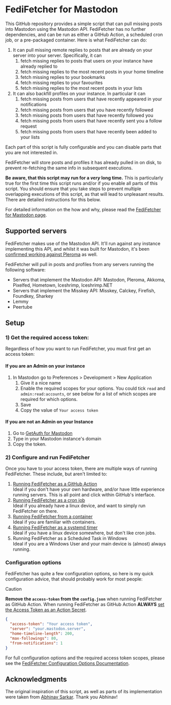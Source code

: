 # FediFetcher for Mastodon

This GitHub repository provides a simple script that can pull missing posts into Mastodon using the Mastodon API. FediFetcher has no further dependencies, and can be run as either a GitHub Action, a scheduled cron job, or a pre-packaged container. Here is what FediFetcher can do:

1. It can pull missing remote replies to posts that are already on your server into your server. Specifically, it can
   1. fetch missing replies to posts that users on your instance have already replied to
   2. fetch missing replies to the most recent posts in your home timeline
   3. fetch missing replies to your bookmarks
   4. fetch missing replies to your favourites
   5. fetch missing replies to the most recent posts in your lists
2. It can also backfill profiles on your instance. In particular it can
   1. fetch missing posts from users that have recently appeared in your notifications
   2. fetch missing posts from users that you have recently followed
   3. fetch missing posts from users that have recently followed you
   4. fetch missing posts from users that have recently sent you a follow request
   5. fetch missing posts from users that have recently been added to your lists

Each part of this script is fully configurable and you can disable parts that you are not interested in.

FediFetcher will store posts and profiles it has already pulled in on disk, to prevent re-fetching the same info in subsequent executions.

**Be aware, that this script may run for a *very* long time.** This is particularly true for the first time this script runs and/or if you enable all parts of this script. You should ensure that you take steps to prevent multiple overlapping executions of this script, as that will lead to unpleasant results. There are detailed instructions for this below.

For detailed information on the how and why, please read the [FediFetcher for Mastodon page](https://blog.thms.uk/fedifetcher?utm_source=github).

## Supported servers

FediFetcher makes use of the Mastodon API. It'll run against any instance implementing this API, and whilst it was built for Mastodon, it's been [confirmed working against Pleroma](https://fed.xnor.in/objects/6bd47928-704a-4cb8-82d6-87471d1b632f) as well.

FediFetcher will pull in posts and profiles from any servers running the following software: 

- Servers that implement the Mastodon API: Mastodon, Pleroma, Akkoma, Pixelfed, Hometown, Iceshrimp, Iceshrimp.NET
- Servers that implement the Misskey API: Misskey, Calckey, Firefish, Foundkey, Sharkey
- Lemmy
- Peertube

## Setup

### 1) Get the required access token:

Regardless of how you want to run FediFetcher, you must first get an access token:

#### If you are an Admin on your instance

1. In Mastodon go to Preferences > Development > New Application
   1. Give it a nice name
   2. Enable the required scopes for your options. You could tick `read` and `admin:read:accounts`, or see below for a list of which scopes are required for which options.
   3. Save
   4. Copy the value of `Your access token`

#### If you are not an Admin on your Instance

1. Go to [GetAuth for Mastodon](https://getauth.thms.uk?scopes=read&client_name=FediFetcher)
2. Type in your Mastodon instance's domain
3. Copy the token.

### 2) Configure and run FediFetcher

Once you have to your access token, there are multiple ways of running FediFetcher. These include, but aren't limited to:

1. [Running FediFetcher as a GitHub Action](./docs/github-actions.md)<br>
   Ideal if you don't have your own hardware, and/or have little experience running servers. This is all point and click within GitHub's interface.
2. [Running FediFetcher as a cron job](./docs/cron-job.md)<br>
   Ideal if you already have a linux device, and want to simply run FediFetcher on there.
3. [Running FediFetcher from a container](./docs/container.md)<br>
   Ideal if you are familiar with containers.
4. [Running FediFetcher as a systemd timer](./docs/systemd.md)<br>
   Ideal if you have a linux device somewhere, but don't like cron jobs.
5. Running FediFetcher as a Scheduled Task in Windows<br>
   Ideal if you are a Windows User and your main device is (almost) always running.

### Configuration options

FediFetcher has quite a few configuration options, so here is my quick configuration advice, that should probably work for most people:

> [!CAUTION]
>
> **Remove the `access-token` from the `config.json`** when running FediFetcher as GitHub Action. When running FediFetcher as GitHub Action **ALWAYS** [set the Access Token as an Action Secret](#to-run-fedifetcher-as-a-github-action).

```json
{
  "access-token": "Your access token",
  "server": "your.mastodon.server",
  "home-timeline-length": 200,
  "max-followings": 80,
  "from-notifications": 1
}
```

For full configuration options and the required access token scopes, please see the [FediFetcher Configuration Options Documentation](./docs/config.md).

## Acknowledgments

The original inspiration of this script, as well as parts of its implementation were taken from [Abhinav Sarkar](https://notes.abhinavsarkar.net/2023/mastodon-context). Thank you Abhinav!
